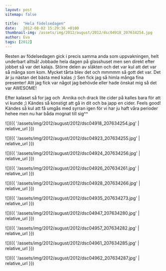 ```yaml
---
layout: post
sitemap: false

title:  "Hela födelsedagen"
date:   2012-08-02 15:29:36 +0100
thumbnail-img: /assets/img/2012/august/2012/dsc04918_207634254.jpg
author: Eva
tags: [2012]
---
```


Resten av födelsedagen gick i precis samma anda som uppvakningen, helt underbart alltså! Jobbade hela dagen på glasshuset men sen direkt efter jobbet så var det kalajs. Större delen av släkten och det var kul att det var så många som kom. Mycket tårta blev det och mmmmm så gott det var. Det är ju nästan det bästa med kalas ;) Sen fick jag så himla många fina presenter! Allt jag fick var något jag behövde eller hade önskat mig så det var AWESOME!  

Efter kalaset så for jag och  Annika och drack lite cider på kalles bara för att vi kunde ;) Kändes så konstigt att gå in dit och ba japp en cider. Feels good! Kändes så kul att få umgås med syrran igen för vi har ju haft våra perioder hehee men nu har båda mognat till sig^^

![]({{ '/assets/img/2012/august/2012/dsc04918_207634254.jpg'  | relative_url }})

![]({{ '/assets/img/2012/august/2012/dsc04923_207634255.jpg'  | relative_url }})

![]({{ '/assets/img/2012/august/2012/dsc04924_207634256.jpg'  | relative_url }})

![]({{ '/assets/img/2012/august/2012/dsc04926_207634261.jpg'  | relative_url }})

![]({{ '/assets/img/2012/august/2012/dsc04928_207634266.jpg'  | relative_url }})

![]({{ '/assets/img/2012/august/2012/dsc04935_207634273.jpg'  | relative_url }})

![]({{ '/assets/img/2012/august/2012/dsc04947_207634280.jpg'  | relative_url }})

![]({{ '/assets/img/2012/august/2012/dsc04957_207634282.jpg'  | relative_url }})

![]({{ '/assets/img/2012/august/2012/dsc04961_207634285.jpg'  | relative_url }})

![]({{ '/assets/img/2012/august/2012/dsc04962_207634287.jpg'  | relative_url }})


